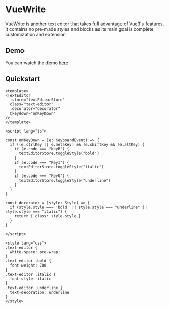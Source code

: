# VueWrite

VueWrite is another text editor that takes full advantage of Vue3's features. 
It contains no pre-made styles and blocks as its main goal is complete customization and extension

## Demo

You can watch the demo [here](https://vuewrite.easix.ru)

## Quickstart

```vue
<template>
<TextEditor 
  :store="textEditorStore" 
  class="text-editor"
  :decorator="decorator" 
  @keydown="onKeyDown"
/>
</template>

<script lang="ts">

const onKeyDown = (e: KeyboardEvent) => {
  if ((e.ctrlKey || e.metaKey) && !e.shiftKey && !e.altKey) {
    if (e.code === "KeyB") {
      textEditorStore.toggleStyle("bold")
    }
    if (e.code === "KeyI") {
      textEditorStore.toggleStyle("italic")
    }
    if (e.code === "KeyU") {
      textEditorStore.toggleStyle("underline")
    }
  }
}

const decorator = (style: Style) => {
  if (style.style === 'bold' || style.style === "underline" || style.style === "italic") {
    return { class: style.style }
  }
}

</script>

<style lang="css">
.text-editor {
  white-space: pre-wrap;
}
.text-editor .bold {
  font-weight: 700
}
.text-editor .italic {
  font-style: italic
}
.text-editor .underline {
  text-decoration: underline
}
</style>

```